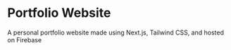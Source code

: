 # Portfolio Website
 A personal portfolio website made using Next.js, Tailwind CSS, and hosted on Firebase
